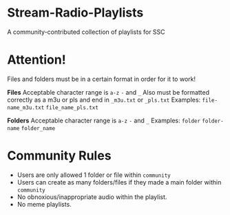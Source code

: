 # Stream-Radio-Playlists
A community-contributed collection of playlists for SSC

# Attention!
Files and folders must be in a certain format in order for it to work!

**Files**
Acceptable character range is ```a-z``` ```-``` and ```_```
Also must be formatted correctly as a m3u or pls and end in ```_m3u.txt``` or ```_pls.txt```
Examples:
```file-name_m3u.txt```
```file_name_pls.txt```

**Folders**
Acceptable character range is ```a-z``` ```-``` and ```_```
Examples:
```folder```
```folder-name```
```folder_name```

# Community Rules
* Users are only allowed 1 folder or file within ```community```
* Users can create as many folders/files if they made a main folder within ```community```
* No obnoxious/inappropriate audio within the playlist.
* No meme playlists.